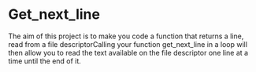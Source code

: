 # Get_next_line
The aim of this project is to make you code a function that returns a line, read from a file descriptorCalling your function get_next_line in a loop will then allow you to read the text available on the file descriptor one line at a time until the end of it.
